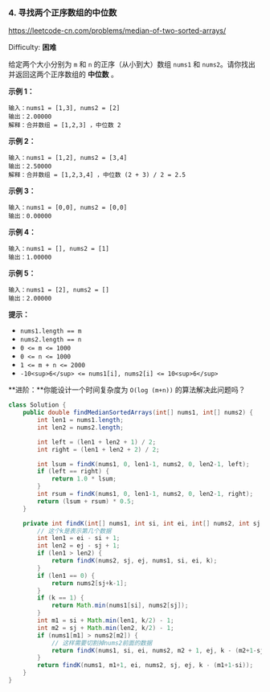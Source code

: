 ### 4. 寻找两个正序数组的中位数

https://leetcode-cn.com/problems/median-of-two-sorted-arrays/

Difficulty: **困难**


给定两个大小分别为 `m` 和 `n` 的正序（从小到大）数组 `nums1` 和 `nums2`。请你找出并返回这两个正序数组的 **中位数** 。

**示例 1：**

```
输入：nums1 = [1,3], nums2 = [2]
输出：2.00000
解释：合并数组 = [1,2,3] ，中位数 2
```

**示例 2：**

```
输入：nums1 = [1,2], nums2 = [3,4]
输出：2.50000
解释：合并数组 = [1,2,3,4] ，中位数 (2 + 3) / 2 = 2.5
```

**示例 3：**

```
输入：nums1 = [0,0], nums2 = [0,0]
输出：0.00000
```

**示例 4：**

```
输入：nums1 = [], nums2 = [1]
输出：1.00000
```

**示例 5：**

```
输入：nums1 = [2], nums2 = []
输出：2.00000
```

**提示：**

*   `nums1.length == m`
*   `nums2.length == n`
*   `0 <= m <= 1000`
*   `0 <= n <= 1000`
*   `1 <= m + n <= 2000`
*   `-10<sup>6</sup> <= nums1[i], nums2[i] <= 10<sup>6</sup>`

**进阶：**你能设计一个时间复杂度为 `O(log (m+n))` 的算法解决此问题吗？


```java
class Solution {
    public double findMedianSortedArrays(int[] nums1, int[] nums2) {
        int len1 = nums1.length;
        int len2 = nums2.length;

        int left = (len1 + len2 + 1) / 2;
        int right = (len1 + len2 + 2) / 2;

        int lsum = findK(nums1, 0, len1-1, nums2, 0, len2-1, left);
        if (left == right) {
            return 1.0 * lsum;
        }
        int rsum = findK(nums1, 0, len1-1, nums2, 0, len2-1, right);
        return (lsum + rsum) * 0.5;
    }

    private int findK(int[] nums1, int si, int ei, int[] nums2, int sj, int ej, int k) {
        // 这个k是表示第几个数据
        int len1 = ei - si + 1;
        int len2 = ej - sj + 1;
        if (len1 > len2) {
            return findK(nums2, sj, ej, nums1, si, ei, k);
        }
        if (len1 == 0) {
            return nums2[sj+k-1];
        }
        if (k == 1) {
            return Math.min(nums1[si], nums2[sj]);
        }
        int m1 = si + Math.min(len1, k/2) - 1;
        int m2 = sj + Math.min(len2, k/2) - 1;
        if (nums1[m1] > nums2[m2]) {
            // 这样需要切割掉nums2前面的数据
            return findK(nums1, si, ei, nums2, m2 + 1, ej, k - (m2+1-sj));
        }
        return findK(nums1, m1+1, ei, nums2, sj, ej, k - (m1+1-si));
    }
}

```